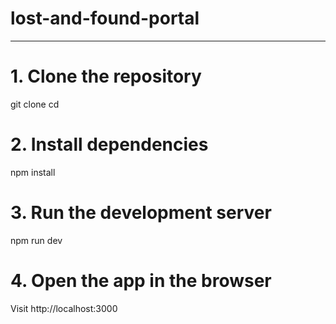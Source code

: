 # lost-and-found-portal

----------------------------------

# 1. Clone the repository
git clone <your-repo-url>
cd <your-repo-name>

# 2. Install dependencies
npm install

# 3. Run the development server
npm run dev

# 4. Open the app in the browser
Visit http://localhost:3000
